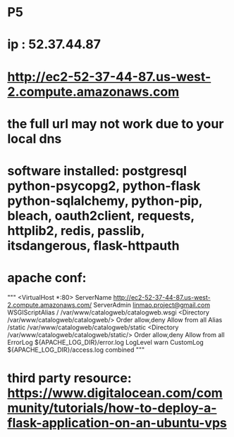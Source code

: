 # P5
# ip : 52.37.44.87
# http://ec2-52-37-44-87.us-west-2.compute.amazonaws.com
# the full url may not work due to your local dns
# software installed: postgresql python-psycopg2, python-flask python-sqlalchemy, python-pip, bleach, oauth2client, requests, httplib2, redis, passlib, itsdangerous, flask-httpauth
# apache conf:
"""
<VirtualHost *:80>
        ServerName http://ec2-52-37-44-87.us-west-2.compute.amazonaws.com/
        ServerAdmin linmao.project@gmail.com
        WSGIScriptAlias / /var/www/catalogweb/catalogweb.wsgi
        <Directory /var/www/catalogweb/catalogweb/>
            Order allow,deny
            Allow from all
        </Directory>
        Alias /static /var/www/catalogweb/catalogweb/static
        <Directory /var/www/catalogweb/catalogweb/static/>
            Order allow,deny
            Allow from all
        </Directory>
        ErrorLog ${APACHE_LOG_DIR}/error.log
        LogLevel warn
        CustomLog ${APACHE_LOG_DIR}/access.log combined
</VirtualHost>
"""
# third party resource: https://www.digitalocean.com/community/tutorials/how-to-deploy-a-flask-application-on-an-ubuntu-vps
